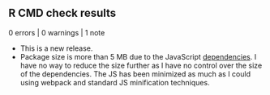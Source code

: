 ## R CMD check results

0 errors | 0 warnings | 1 note

* This is a new release.
* Package size is more than 5 MB due to the JavaScript [dependencies](https://github.com/antvis/G6). I have no way to reduce the size further as I have no control over the size of the dependencies. The JS has been minimized as much as I could using webpack and standard JS minification techniques.
